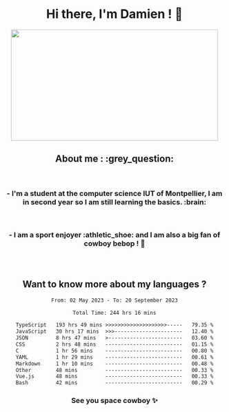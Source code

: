 <div align="center">
<h1>Hi there, I'm Damien ! 👋 </h1>
<img src="https://media.giphy.com/media/11KzOet1ElBDz2/giphy.gif" width="480" height="258" /> 
 <h2>About me : :grey_question: </h2>
 <br>
<h3>- I'm a student at the computer science IUT of Montpellier, I am in second year so I am still learning the basics. :brain: </h3>
 <br>
<h3>- I am a sport enjoyer :athletic_shoe: and I am also a big fan of cowboy bebop ! 🤠 <h3>
 <br>
 
  <h2>Want to know more about my languages ?</h2>

 <!--START_SECTION:waka-->

```txt
From: 02 May 2023 - To: 20 September 2023

Total Time: 244 hrs 16 mins

TypeScript   193 hrs 49 mins >>>>>>>>>>>>>>>>>>>>-----   79.35 %
JavaScript   30 hrs 17 mins  >>>----------------------   12.40 %
JSON         8 hrs 47 mins   >------------------------   03.60 %
CSS          2 hrs 48 mins   -------------------------   01.15 %
C            1 hr 56 mins    -------------------------   00.80 %
YAML         1 hr 29 mins    -------------------------   00.61 %
Markdown     1 hr 10 mins    -------------------------   00.48 %
Other        48 mins         -------------------------   00.33 %
Vue.js       48 mins         -------------------------   00.33 %
Bash         42 mins         -------------------------   00.29 %
```

<!--END_SECTION:waka-->
 
 
 <!--
 <p align="center">
           <img src="https://wakatime.com/share/@b21fb822-1b1e-4a56-b3ac-d647f03795fd/3d8fc332-54a6-4d29-9469-965955d6e018.svg"/>
 </p>
 <p align="center">
  <img src="https://wakatime.com/share/@b21fb822-1b1e-4a56-b3ac-d647f03795fd/5d7b153c-4137-40c1-8270-25e516f9619c.svg"/>
 </p>
 -->
 
<h3> See you space cowboy ✨ </h3>

</div>


 
